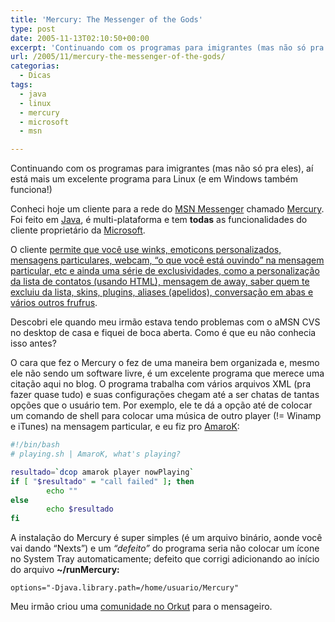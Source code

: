 ```yaml
---
title: 'Mercury: The Messenger of the Gods'
type: post
date: 2005-11-13T02:10:50+00:00
excerpt: 'Continuando com os programas para imigrantes (mas não só pra eles), aí está mais um excelente programa para Linux (e em Windows também funciona!): Mercury.'
url: /2005/11/mercury-the-messenger-of-the-gods/
categorias:
  - Dicas
tags:
  - java
  - linux
  - mercury
  - microsoft
  - msn

---
```

Continuando com os programas para imigrantes (mas não só pra eles), aí está mais um excelente programa para Linux (e em Windows também funciona!)

Conheci hoje um cliente para a rede do [MSN Messenger][1] chamado [Mercury][2]. Foi feito em [Java][3], é multi-plataforma e tem **todas** as funcionalidades do cliente proprietário da [Microsoft][4].

O cliente [permite que você use winks, emoticons personalizados, mensagens particulares, webcam, “o que você está ouvindo” na mensagem particular, etc e ainda uma série de exclusividades, como a personalização da lista de contatos (usando HTML), mensagem de away, saber quem te excluiu da lista, skins, plugins, aliases (apelidos), conversação em abas e vários outros frufrus][5].

Descobri ele quando meu irmão estava tendo problemas com o aMSN CVS no desktop de casa e fiquei de boca aberta. Como é que eu não conhecia isso antes?

O cara que fez o Mercury o fez de uma maneira bem organizada e, mesmo ele não sendo um software livre, é um excelente programa que merece uma citação aqui no blog. O programa trabalha com vários arquivos XML (pra fazer quase tudo) e suas configurações chegam até a ser chatas de tantas opções que o usuário tem. Por exemplo, ele te dá a opção até de colocar um comando de shell para colocar uma música de outro player (!= Winamp e iTunes) na mensagem particular, e eu fiz pro [AmaroK][6]:

```bash
#!/bin/bash
# playing.sh | AmaroK, what's playing?

resultado=`dcop amarok player nowPlaying`
if [ "$resultado" = "call failed" ]; then
        echo ""
else
        echo $resultado
fi
```

A instalação do Mercury é super simples (é um arquivo binário, aonde você vai dando “Nexts”) e um _“defeito”_ do programa seria não colocar um ícone no System Tray automaticamente; defeito que corrigi adicionando ao início do arquivo **~/runMercury:**

```
options="-Djava.library.path=/home/usuario/Mercury"
```

Meu irmão criou uma [comunidade no Orkut][7] para o mensageiro.

 [1]: http://messenger.msn.com
 [2]: http://www.mercury.to
 [3]: http://java.sun.com
 [4]: http://www.microsoft.com
 [5]: http://www.mercury.to/index.php?sub=WhatIsMercury
 [6]: http://amarok.kde.org
 [7]: http://www.orkut.com/Community.aspx?cmm=6447843

